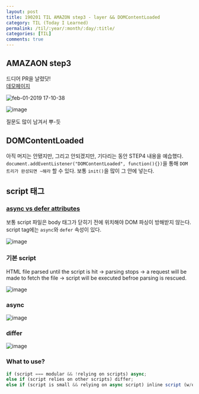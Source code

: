 ```yaml
---
layout: post
title: 190201 TIL AMAZON step3 - layer && DOMContentLoaded
category: TIL (Today I Learned)
permalink: /til/:year/:month/:day/:title/
categories: [TIL]
comments: true
---
```


## **AMAZAON step3**  

드디어 PR을 날렸닷!  
[데모페이지](https://developersoom.github.io/javascript-amazon/)
 
![feb-01-2019 17-10-38](https://user-images.githubusercontent.com/40848630/52110555-58be2a00-2644-11e9-8ab3-61b3655aae22.gif)

![image](https://user-images.githubusercontent.com/40848630/52110611-80ad8d80-2644-11e9-9c6b-3f8e50c2365b.png)

질문도 많이 남겨서 뿌-듯


## **DOMContentLoaded** 

아직 머지는 안됐지만, 그리고 안되겠지만, 기다리는 동안 STEP4 내용을 예습했다.
`document.addEventListener("DOMContentLoaded", function(){})`을 통해 `DOM 트리가 완성되면 ~해라` 할 수 있다. 보통 `init()`을 많이 그 안에 넣는다.


## **script 태그**

### [async vs defer attributes](https://www.growingwiththeweb.com/2014/02/async-vs-defer-attributes.html)  

보통 script 파일은 body 태그가 닫히기 전에 위치해야 DOM 파싱이 방해받지 않는다. script tag에는 `async`와 `defer` 속성이 있다.  

![image](https://user-images.githubusercontent.com/40848630/52111856-40e8a500-2648-11e9-9dc4-54729522d15c.png)


### **기본 script**
HTML file parsed until the script is hit -> parsing stops -> a request will be made to fetch the file -> script will be executed befroe parsing is rescued.

![image](https://user-images.githubusercontent.com/40848630/52111885-4fcf5780-2648-11e9-89d5-15391a392068.png)


### **async** 

![image](https://user-images.githubusercontent.com/40848630/52111904-637abe00-2648-11e9-81de-1eb47354741c.png)

### **differ**

![image](https://user-images.githubusercontent.com/40848630/52111988-96bd4d00-2648-11e9-8878-344eb6d56f4b.png)

### **What to use?**

```js
if (script === modular && !relying on scripts) async;  
else if (script relies on other scripts) differ;  
else if (script is small && relying on async script) inline script (w/o attributes above the async scripts)
```
